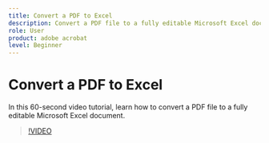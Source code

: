 ```yaml
---
title: Convert a PDF to Excel
description: Convert a PDF file to a fully editable Microsoft Excel document
role: User
product: adobe acrobat
level: Beginner
---
```

# Convert a PDF to Excel

In this 60-second video tutorial, learn how to convert a PDF file to a fully editable Microsoft Excel document.

>[!VIDEO](https://video.tv.adobe.com/v/3409908?quality=12&learn=on&hidetitle=true)
